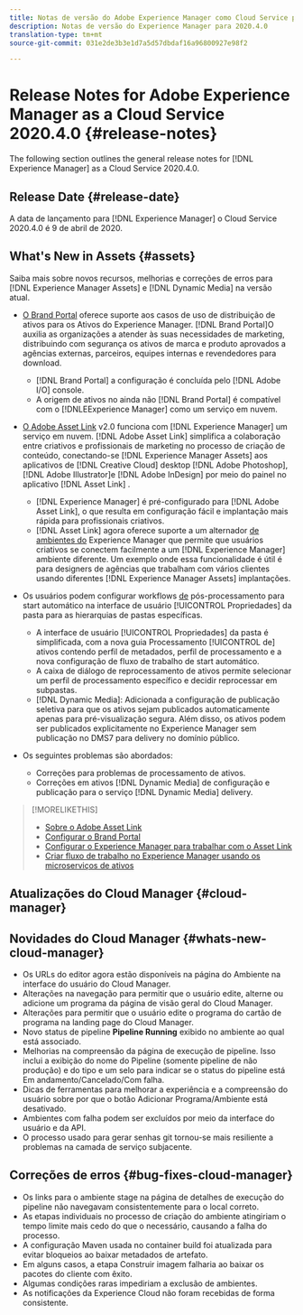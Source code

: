 ```yaml
---
title: Notas de versão do Adobe Experience Manager como Cloud Service para 2020.4.0
description: Notas de versão do Experience Manager para 2020.4.0
translation-type: tm+mt
source-git-commit: 031e2de3b3e1d7a5d57dbdaf16a96800927e98f2

---
```



# Release Notes for Adobe Experience Manager as a Cloud Service 2020.4.0 {#release-notes}

The following section outlines the general release notes for [!DNL Experience Manager] as a Cloud Service 2020.4.0.

## Release Date {#release-date}

A data de lançamento para [!DNL Experience Manager] o Cloud Service 2020.4.0 é 9 de abril de 2020.

## What&#39;s New in Assets {#assets}

Saiba mais sobre novos recursos, melhorias e correções de erros para [!DNL Experience Manager Assets] e [!DNL Dynamic Media] na versão atual.

* [O Brand Portal](https://docs.adobe.com/content/help/en/experience-manager-brand-portal/using/home.html) oferece suporte aos casos de uso de distribuição de ativos para os Ativos do Experience Manager. [!DNL Brand Portal]O auxilia as organizações a atender às suas necessidades de marketing, distribuindo com segurança os ativos de marca e produto aprovados a agências externas, parceiros, equipes internas e revendedores para download.
   * [!DNL Brand Portal] a configuração é concluída pelo [!DNL Adobe I/O] console.
   * A origem de ativos no ainda não [!DNL Brand Portal] é compatível com o [!DNLEExperience Manager] como um serviço em nuvem.

* [O Adobe Asset Link](https://helpx.adobe.com/br/enterprise/using/adobe-asset-link.html) v2.0 funciona com [!DNL Experience Manager] um serviço em nuvem. [!DNL Adobe Asset Link] simplifica a colaboração entre criativos e profissionais de marketing no processo de criação de conteúdo, conectando-se [!DNL Experience Manager Assets] aos aplicativos de [!DNL Creative Cloud] desktop [!DNL Adobe Photoshop], [!DNL Adobe Illustrator]e [!DNL Adobe InDesign] por meio do painel no aplicativo [!DNL Asset Link] .
   * [!DNL Experience Manager] é pré-configurado para [!DNL Adobe Asset Link], o que resulta em configuração [](https://helpx.adobe.com/enterprise/using/configure-aem-assets-for-asset-link.html) fácil e implantação mais rápida para profissionais criativos.
   * [!DNL Asset Link] agora oferece suporte a um alternador [de ambientes do](https://helpx.adobe.com/enterprise/using/manage-assets-using-adobe-asset-link.html#UseAdobeAssetLink) Experience Manager que permite que usuários criativos se conectem facilmente a um [!DNL Experience Manager] ambiente diferente. Um exemplo onde essa funcionalidade é útil é para designers de agências que trabalham com vários clientes usando diferentes [!DNL Experience Manager Assets] implantações.

* Os usuários podem configurar workflows [de](/help/assets/asset-microservices-configure-and-use.md#post-processing-workflows) pós-processamento para start automático na interface de usuário [!UICONTROL Propriedades] da pasta para as hierarquias de pastas específicas.
   * A interface de usuário [!UICONTROL Propriedades] da pasta é simplificada, com a nova guia Processamento [!UICONTROL de] ativos contendo perfil de metadados, perfil de processamento e a nova configuração de fluxo de trabalho de start automático.
   * A caixa de diálogo de reprocessamento de ativos permite selecionar um perfil de processamento específico e decidir reprocessar em subpastas.
   * [!DNL Dynamic Media]: Adicionada a configuração de publicação seletiva para que os ativos sejam publicados automaticamente apenas para pré-visualização segura. Além disso, os ativos podem ser publicados explicitamente no Experience Manager sem publicação no DMS7 para delivery no domínio público.

* Os seguintes problemas são abordados:
   * Correções para problemas de processamento de ativos.
   * Correções em ativos [!DNL Dynamic Media] de configuração e publicação para o serviço [!DNL Dynamic Media] delivery.

>[!MORELIKETHIS]
>
>* [Sobre o Adobe Asset Link](https://www.adobe.com/creativecloud/business/enterprise/adobe-asset-link.html)
>* [Configurar o Brand Portal](https://docs.adobe.com/content/help/en/experience-manager-brand-portal/using/publish/configure-aem-assets-with-brand-portal.html)
>* [Configurar o Experience Manager para trabalhar com o Asset Link](https://helpx.adobe.com/enterprise/using/configure-aem-assets-for-asset-link.html)
>* [Criar fluxo de trabalho no Experience Manager usando os microserviços de ativos](https://docs.adobe.com/content/help/en/experience-manager-cloud-service/assets/manage/asset-microservices-configure-and-use.html#post-processing-workflows)


## Atualizações do Cloud Manager {#cloud-manager}

## Novidades do Cloud Manager {#whats-new-cloud-manager}

* Os URLs do editor agora estão disponíveis na página do Ambiente na interface do usuário do Cloud Manager.
* Alterações na navegação para permitir que o usuário edite, alterne ou adicione um programa da página de visão geral do Cloud Manager.
* Alterações para permitir que o usuário edite o programa do cartão de programa na landing page do Cloud Manager.
* Novo status de pipeline **Pipeline Running** exibido no ambiente ao qual está associado.
* Melhorias na compreensão da página de execução de pipeline. Isso inclui a exibição do nome do Pipeline (somente pipeline de não produção) e do tipo e um selo para indicar se o status do pipeline está Em andamento/Cancelado/Com falha.
* Dicas de ferramentas para melhorar a experiência e a compreensão do usuário sobre por que o botão Adicionar Programa/Ambiente está desativado.
* Ambientes com falha podem ser excluídos por meio da interface do usuário e da API.
* O processo usado para gerar senhas git tornou-se mais resiliente a problemas na camada de serviço subjacente.

## Correções de erros {#bug-fixes-cloud-manager}

* Os links para o ambiente stage na página de detalhes de execução do pipeline não navegavam consistentemente para o local correto.
* As etapas individuais no processo de criação do ambiente atingiriam o tempo limite mais cedo do que o necessário, causando a falha do processo.
* A configuração Maven usada no container build foi atualizada para evitar bloqueios ao baixar metadados de artefato.
* Em alguns casos, a etapa Construir imagem falharia ao baixar os pacotes do cliente com êxito.
* Algumas condições raras impediriam a exclusão de ambientes.
* As notificações da Experience Cloud não foram recebidas de forma consistente.